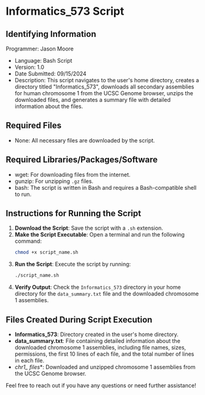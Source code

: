 # Informatics_573 Script

## Identifying Information
  Programmer: Jason Moore
- Language: Bash Script
- Version: 1.0
- Date Submitted: 09/15/2024
- Description: This script navigates to the user's home directory, creates a directory titled "Informatics_573", downloads all secondary assemblies for human chromosome 1 from the UCSC Genome browser, unzips the downloaded files, and generates a summary file with detailed information about the files.

## Required Files
- None: All necessary files are downloaded by the script.

## Required Libraries/Packages/Software
- wget: For downloading files from the internet.
- gunzip: For unzipping `.gz` files.
- bash: The script is written in Bash and requires a Bash-compatible shell to run.

## Instructions for Running the Script
1. **Download the Script**: Save the script with a `.sh` extension.
2. **Make the Script Executable**: Open a terminal and run the following command:
    ```sh
    chmod +x script_name.sh
    ```
3. **Run the Script**: Execute the script by running:
    ```sh
    ./script_name.sh
    ```
4. **Verify Output**: Check the `Informatics_573` directory in your home directory for the `data_summary.txt` file and the downloaded chromosome 1 assemblies.

## Files Created During Script Execution
- **Informatics_573**: Directory created in the user's home directory.
- **data_summary.txt**: File containing detailed information about the downloaded chromosome 1 assemblies, including file names, sizes, permissions, the first 10 lines of each file, and the total number of lines in each file.
- **chr1_* files**: Downloaded and unzipped chromosome 1 assemblies from the UCSC Genome browser.

Feel free to reach out if you have any questions or need further assistance!
